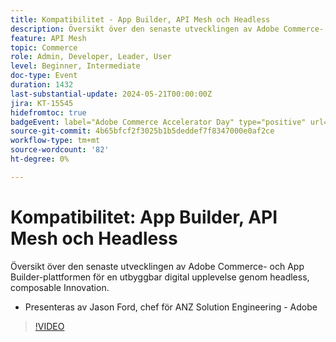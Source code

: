 ```yaml
---
title: Kompatibilitet - App Builder, API Mesh och Headless
description: Översikt över den senaste utvecklingen av Adobe Commerce- och App Builder-plattformen för en utbyggbar digital upplevelse genom headless, composable Innovation. Presenteras av Jason Ford, chef för ANZ Solution Engineering - Adobe
feature: API Mesh
topic: Commerce
role: Admin, Developer, Leader, User
level: Beginner, Intermediate
doc-type: Event
duration: 1432
last-substantial-update: 2024-05-21T00:00:00Z
jira: KT-15545
hidefromtoc: true
badgeEvent: label="Adobe Commerce Accelerator Day" type="positive" url="https://experienceleague.adobe.com/en/docs/events/apac-commerce-recordings/2024/accelerator-day/overview.html"
source-git-commit: 4b65bfcf2f3025b1b5deddef7f8347000e0af2ce
workflow-type: tm+mt
source-wordcount: '82'
ht-degree: 0%

---
```



# Kompatibilitet: App Builder, API Mesh och Headless

Översikt över den senaste utvecklingen av Adobe Commerce- och App Builder-plattformen för en utbyggbar digital upplevelse genom headless, composable Innovation.

+ Presenteras av Jason Ford, chef för ANZ Solution Engineering - Adobe

>[!VIDEO](https://video.tv.adobe.com/v/3429272/?learn=on)
